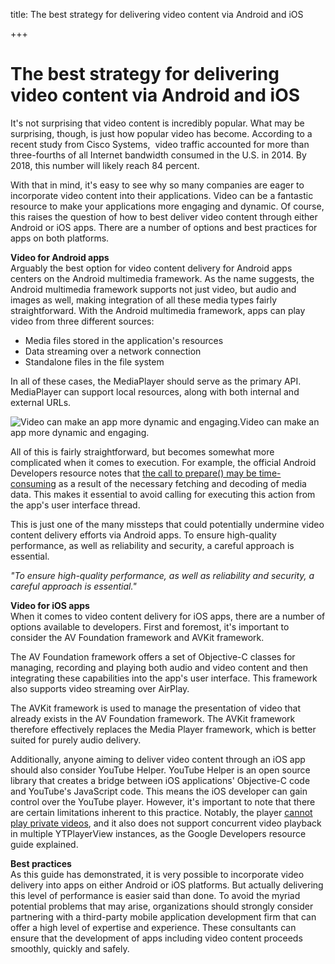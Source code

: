 title: The best strategy for delivering video content via Android and iOS

+++


# The best strategy for delivering video content via Android and iOS

It's not surprising that video content is incredibly popular. What may be surprising, though, is just how popular video has become. According to a recent study from Cisco Systems,  video traffic accounted for more than three-fourths of all Internet bandwidth consumed in the U.S. in 2014. By 2018, this number will likely reach 84 percent. 

With that in mind, it's easy to see why so many companies are eager to incorporate video content into their applications. Video can be a fantastic resource to make your applications more engaging and dynamic. Of course, this raises the question of how to best deliver video content through either Android or iOS apps. There are a number of options and best practices for apps on both platforms.

**Video for Android apps**  
Arguably the best option for video content delivery for Android apps centers on the Android multimedia framework. As the name suggests, the Android multimedia framework supports not just video, but audio and images as well, making integration of all these media types fairly straightforward. With the Android multimedia framework, apps can play video from three different sources:

  * Media files stored in the application's resources
  * Data streaming over a network connection
  * Standalone files in the file​ system

In all of these cases, the MediaPlayer should serve as the primary API. MediaPlayer can support local resources, along with both internal and external URLs. 

![Video can make an app more dynamic and engaging.](http://pictures.brafton.com/x_0_0_0_14106262_800.jpg)Video can make an app more dynamic and engaging.

All of this is fairly straightforward, but becomes somewhat more complicated when it comes to execution. For example, the official Android Developers resource notes that [the call to prepare() may be time-consuming](http://developer.android.com/guide/topics/media/mediaplayer.html) as a result of the necessary fetching and decoding of media data. This makes it essential to avoid calling for executing this action from the app's user interface thread.

This is just one of the many missteps that could potentially undermine video content delivery efforts via Android apps. To ensure high-quality performance, as well as reliability and security, a careful approach is essential.

_"To ensure high-quality performance, as well as reliability and security, a careful approach is essential."_

**Video for iOS apps**  
When it comes to video content delivery for iOS apps, there are a number of options available to developers. First and foremost, it's important to consider the AV Foundation framework and AVKit framework.

The AV Foundation framework offers a set of Objective-C classes for managing, recording and playing both audio and video content and then integrating these capabilities into the app's user interface. This framework also supports video streaming over AirPlay.

The AVKit framework is used to manage the presentation of video that already exists in the AV Foundation framework. The AVKit framework therefore effectively replaces the Media Player framework, which is better suited for purely audio delivery.

Additionally, anyone aiming to deliver video content through an iOS app should also consider YouTube Helper. YouTube Helper is an open source library that creates a bridge between iOS applications' Objective-C code and YouTube's JavaScript code. This means the iOS developer can gain control over the YouTube player. However, it's important to note that there are certain limitations inherent to this practice. Notably, the player [cannot play private videos](https://developers.google.com/youtube/v3/guides/ios_youtube_helper#best_practices), and it also does not support concurrent video playback in multiple YTPlayerView instances, as the Google Developers resource guide explained.

**Best practices**  
As this guide has demonstrated, it is very possible to incorporate video delivery into apps on either Android or iOS platforms. But actually delivering this level of performance is easier said than done. To avoid the myriad potential problems that may arise, organizations should strongly consider partnering with a third-party mobile application development firm that can offer a high level of expertise and experience. These consultants can ensure that the development of apps including video content proceeds smoothly, quickly and safely.
